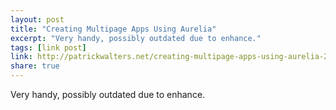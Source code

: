 ```yaml
---
layout: post
title: "Creating Multipage Apps Using Aurelia"
excerpt: "Very handy, possibly outdated due to enhance."
tags: [link post]
link: http://patrickwalters.net/creating-multipage-apps-using-aurelia-2/
share: true
---
```


Very handy, possibly outdated due to enhance.